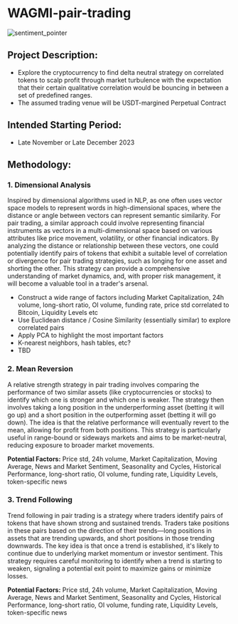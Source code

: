 # WAGMI-pair-trading

![sentiment_pointer](https://crypto.news/app/uploads/2019/04/How-to-Use-Pair-Trading-As-a-Crypto-Investment-Strategy.jpg)



## Project Description:
- Explore the cryptocurrency to find delta neutral strategy on correlated tokens to scalp profit through market turbulence with the expectation that their certain qualitative correlation would be bouncing in between a set of predefined ranges.
- The assumed trading venue will be USDT-margined Perpetual Contract




## Intended Starting Period:
- Late November or Late December 2023 



## Methodology:
### 1. Dimensional Analysis
Inspired by dimensional algorithms used in NLP, as one often uses vector space models to represent words in high-dimensional spaces, where the distance or angle between vectors can represent semantic similarity. For pair trading, a similar approach could involve representing financial instruments as vectors in a multi-dimensional space based on various attributes like price movement, volatility, or other financial indicators. By analyzing the distance or relationship between these vectors, one could potentially identify pairs of tokens that exhibit a suitable level of correlation or divergence for pair trading strategies, such as longing for one asset and shorting the other. This strategy can provide a comprehensive understanding of market dynamics, and, with proper risk management, it will become a valuable tool in a trader's arsenal.
  - Construct a wide range of factors including Market Capitalization, 24h volume, long-short ratio, OI volume, funding rate, price std correlated to Bitcoin, Liquidity Levels etc
  - Use Euclidean distance / Cosine Similarity (essentially similar) to explore correlated pairs
  - Apply PCA to highlight the most important factors
  - K-nearest neighbors, hash tables, etc?
  - TBD

### 2. Mean Reversion
A relative strength strategy in pair trading involves comparing the performance of two similar assets (like cryptocurrencies or stocks) to identify which one is stronger and which one is weaker. The strategy then involves taking a long position in the underperforming asset (betting it will go up) and a short position in the outperforming asset (betting it will go down). The idea is that the relative performance will eventually revert to the mean, allowing for profit from both positions. This strategy is particularly useful in range-bound or sideways markets and aims to be market-neutral, reducing exposure to broader market movements.

**Potential Factors:** Price std, 24h volume, Market Capitalization, Moving Average, News and Market Sentiment, Seasonality and Cycles, Historical Performance, long-short ratio, OI volume, funding rate, Liquidity Levels, token-specific news


### 3. Trend Following 
Trend following in pair trading is a strategy where traders identify pairs of tokens that have shown strong and sustained trends. Traders take positions in these pairs based on the direction of their trends—long positions in assets that are trending upwards, and short positions in those trending downwards. The key idea is that once a trend is established, it's likely to continue due to underlying market momentum or investor sentiment. This strategy requires careful monitoring to identify when a trend is starting to weaken, signaling a potential exit point to maximize gains or minimize losses.

**Potential Factors:** Price std, 24h volume, Market Capitalization, Moving Average, News and Market Sentiment, Seasonality and Cycles, Historical Performance, long-short ratio, OI volume, funding rate, Liquidity Levels, token-specific news




  
